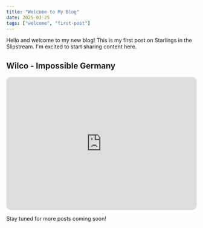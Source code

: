 ```yaml
---
title: "Welcome to My Blog"
date: 2025-03-25
tags: ["welcome", "first-post"]
---
```


Hello and welcome to my new blog! This is my first post on Starlings in the Slipstream. I'm excited to start sharing content here.

## Wilco - Impossible Germany

<iframe style="border-radius:12px" src="https://open.spotify.com/embed/track/3tGjDR45XGBw4xV7eBnXSo?utm_source=generator&theme=0" width="100%" height="352" frameBorder="0" allowfullscreen="" allow="autoplay; clipboard-write; encrypted-media; fullscreen; picture-in-picture" loading="lazy"></iframe>

Stay tuned for more posts coming soon!
